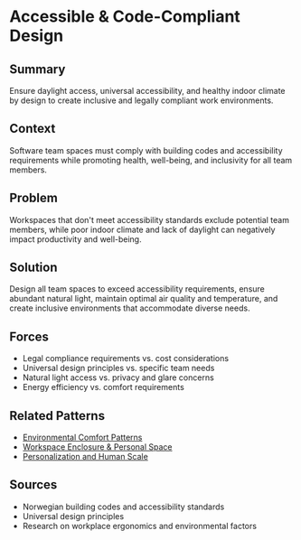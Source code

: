 # Accessible & Code-Compliant Design

## Summary
Ensure daylight access, universal accessibility, and healthy indoor climate by design to create inclusive and legally compliant work environments.

## Context
Software team spaces must comply with building codes and accessibility requirements while promoting health, well-being, and inclusivity for all team members.

## Problem
Workspaces that don't meet accessibility standards exclude potential team members, while poor indoor climate and lack of daylight can negatively impact productivity and well-being.

## Solution
Design all team spaces to exceed accessibility requirements, ensure abundant natural light, maintain optimal air quality and temperature, and create inclusive environments that accommodate diverse needs.

## Forces
- Legal compliance requirements vs. cost considerations
- Universal design principles vs. specific team needs
- Natural light access vs. privacy and glare concerns
- Energy efficiency vs. comfort requirements

## Related Patterns
- [Environmental Comfort Patterns](environmental-comfort-patterns.md)
- [Workspace Enclosure & Personal Space](workspace-enclosure-personal-space.md)
- [Personalization and Human Scale](personalization-human-scale.md)

## Sources
- Norwegian building codes and accessibility standards
- Universal design principles
- Research on workplace ergonomics and environmental factors